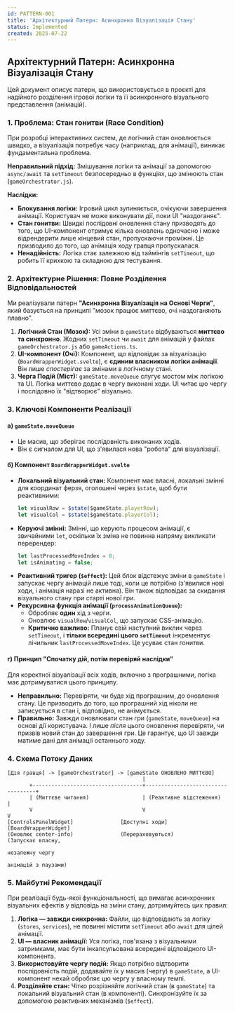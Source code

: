 ```yaml
---
id: PATTERN-001
title: 'Архітектурний Патерн: Асинхронна Візуалізація Стану'
status: Implemented
created: 2025-07-22
---
```


## Архітектурний Патерн: Асинхронна Візуалізація Стану

Цей документ описує патерн, що використовується в проєкті для надійного розділення ігрової логіки та її асинхронного візуального представлення (анімацій).

### 1. Проблема: Стан гонитви (Race Condition)

При розробці інтерактивних систем, де логічний стан оновлюється швидко, а візуалізація потребує часу (наприклад, для анімації), виникає фундаментальна проблема.

**Неправильний підхід:** Змішування логіки та анімації за допомогою `async/await` та `setTimeout` безпосередньо в функціях, що змінюють стан (`gameOrchestrator.js`).

**Наслідки:**
- **Блокування логіки:** Ігровий цикл зупиняється, очікуючи завершення анімації. Користувач не може виконувати дії, поки UI "наздоганяє".
- **Стан гонитви:** Швидкі послідовні оновлення стану призводять до того, що UI-компонент отримує кілька оновлень одночасно і може відрендерити лише кінцевий стан, пропускаючи проміжні. Це призводило до того, що анімація ходу гравця пропускалася.
- **Ненадійність:** Логіка стає залежною від таймінгів `setTimeout`, що робить її крихкою та складною для тестування.

### 2. Архітектурне Рішення: Повне Розділення Відповідальностей

Ми реалізували патерн **"Асинхронна Візуалізація на Основі Черги"**, який базується на принципі "мозок працює миттєво, очі наздоганяють плавно".

1.  **Логічний Стан (Мозок):** Усі зміни в `gameState` відбуваються **миттєво та синхронно**. Жодних `setTimeout` чи `await` для анімацій у файлах `gameOrchestrator.js` або `gameActions.ts`.
2.  **UI-компонент (Очі):** Компонент, що відповідає за візуалізацію (`BoardWrapperWidget.svelte`), є **єдиним власником логіки анімації**. Він лише *спостерігає* за змінами в логічному стані.
3.  **Черга Подій (Міст):** `gameState.moveQueue` слугує мостом між логікою та UI. Логіка миттєво додає в чергу виконані ходи. UI читає цю чергу і послідовно їх "відтворює" візуально.

### 3. Ключові Компоненти Реалізації

#### а) `gameState.moveQueue`
- Це масив, що зберігає послідовність виконаних ходів.
- Він є сигналом для UI, що з'явилася нова "робота" для візуалізації.

#### б) Компонент `BoardWrapperWidget.svelte`
- **Локальний візуальний стан:** Компонент має власні, локальні змінні для координат ферзя, оголошені через `$state`, щоб бути реактивними:
  ```typescript
  let visualRow = $state($gameState.playerRow);
  let visualCol = $state($gameState.playerCol);
  ```
- **Керуючі змінні:** Змінні, що керують процесом анімації, є звичайними `let`, оскільки їх зміна не повинна напряму викликати перерендер:
  ```typescript
  let lastProcessedMoveIndex = 0;
  let isAnimating = false;
  ```
- **Реактивний тригер (`$effect`):** Цей блок відстежує зміни в `gameState` і запускає чергу анімацій лише тоді, коли це потрібно (з'явилися нові ходи, і анімація наразі не активна). Він також відповідає за скидання візуального стану при старті нової гри.
- **Рекурсивна функція анімації (`processAnimationQueue`):**
  - Обробляє **один** хід з черги.
  - Оновлює `visualRow`/`visualCol`, що запускає CSS-анімацію.
  - **Критично важливо:** Планує свій наступний виклик через `setTimeout`, і **тільки всередині цього `setTimeout`** інкрементує лічильник `lastProcessedMoveIndex`. Це усуває стан гонитви.

#### г) Принцип "Спочатку дій, потім перевіряй наслідки"

Для коректної візуалізації всіх ходів, включно з програшними, логіка має дотримуватися цього принципу.

- **Неправильно:** Перевіряти, чи буде хід програшним, *до* оновлення стану. Це призводить до того, що програшний хід ніколи не записується в стан і, відповідно, не анімується.
- **Правильно:** Завжди оновлювати стан гри (`gameState`, `moveQueue`) на основі дії користувача. І лише *після* цього оновлення перевіряти, чи призвів новий стан до завершення гри. Це гарантує, що UI завжди матиме дані для анімації останнього ходу.

### 4. Схема Потоку Даних

```
[Дія гравця] -> [gameOrchestrator] -> [gameState ОНОВЛЕНО МИТТЄВО]
                                           |
       +-----------------------------------+-----------------------------------+
       | (Миттєве читання)                 | (Реактивне відстеження)            |
       V                                   V                                   V
[ControlsPanelWidget]               [Доступні ходи]                     [BoardWrapperWidget]
(Оновлює center-info)               (Перераховуються)                   (Запускає власну,
                                                                         незалежну чергу
                                                                         анімацій з паузами)
```

### 5. Майбутні Рекомендації

При реалізації будь-якої функціональності, що вимагає асинхронних візуальних ефектів у відповідь на зміни стану, дотримуйтесь цих правил:

1.  **Логіка — завжди синхронна:** Файли, що відповідають за логіку (`stores`, `services`), не повинні містити `setTimeout` або `await` для цілей анімації.
2.  **UI — власник анімації:** Уся логіка, пов'язана з візуальними затримками, має бути інкапсульована всередині відповідного UI-компонента.
3.  **Використовуйте чергу подій:** Якщо потрібно відтворити послідовність подій, додавайте їх у масив (чергу) в `gameState`, а UI-компонент нехай обробляє цю чергу у власному темпі.
4.  **Розділяйте стан:** Чітко розрізняйте логічний стан (в `gameState`) та локальний візуальний стан (в компоненті). Синхронізуйте їх за допомогою реактивних механізмів (`$effect`). 